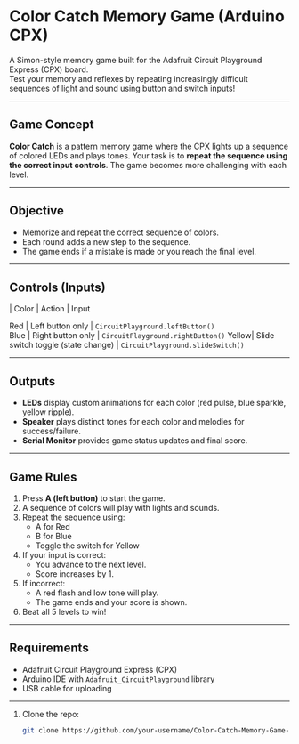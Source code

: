 # Color Catch Memory Game (Arduino CPX)

A Simon-style memory game built for the Adafruit Circuit Playground Express (CPX) board.  
Test your memory and reflexes by repeating increasingly difficult sequences of light and sound using button and switch inputs!

---

## Game Concept

**Color Catch** is a pattern memory game where the CPX lights up a sequence of colored LEDs and plays tones. Your task is to **repeat the sequence using the correct input controls**. The game becomes more challenging with each level.

---

## Objective

- Memorize and repeat the correct sequence of colors.
- Each round adds a new step to the sequence.
- The game ends if a mistake is made or you reach the final level.

---

## Controls (Inputs)

| Color   | Action                       | Input                         

Red   | Left button only             | `CircuitPlayground.leftButton()`  
Blue  | Right button only            | `CircuitPlayground.rightButton()` 
Yellow| Slide switch toggle (state change) | `CircuitPlayground.slideSwitch()`  

---

## Outputs

- **LEDs** display custom animations for each color (red pulse, blue sparkle, yellow ripple).
- **Speaker** plays distinct tones for each color and melodies for success/failure.
- **Serial Monitor** provides game status updates and final score.

---

## Game Rules

1. Press **A (left button)** to start the game.
2. A sequence of colors will play with lights and sounds.
3. Repeat the sequence using:
   - A for Red
   - B for Blue
   - Toggle the switch for Yellow
4. If your input is correct:
   - You advance to the next level.
   - Score increases by 1.
5. If incorrect:
   - A red flash and low tone will play.
   - The game ends and your score is shown.
6. Beat all 5 levels to win!

---

## Requirements

- Adafruit Circuit Playground Express (CPX)
- Arduino IDE with `Adafruit_CircuitPlayground` library
- USB cable for uploading

---


1. Clone the repo:
   ```bash
   git clone https://github.com/your-username/Color-Catch-Memory-Game-CPX.git

